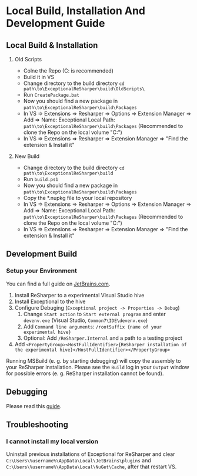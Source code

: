 # Local Build, Installation And Development Guide

## Local Build & Installation
1. Old Scripts
    - Colne the Repo (C: is recommended)
    - Build it in VS
    - Change directory to the build directory `cd path\to\ExceptionalReSharper\build\OldScripts\`
    - Run `CreatePackage.bat`
    - Now you should find a new package in `path\to\ExceptionalReSharper\build\Packages`
    - In VS => Extensions => Resharper => Options => Extension Manager => Add => 
        Name: Exceptional Local
        Path: `path\to\ExceptionalReSharper\build\Packages` (Recommended to clone the Repo on the local volume "C:")
    - In VS => Extensions => Resharper => Extension Manager => "Find the extension & Install it"

2. New Build
    - Change directory to the build directory `cd path\to\ExceptionalReSharper\build`
    - Run `build.ps1`
    - Now you should find a new package in `path\to\ExceptionalReSharper\build\Packages`
    - Copy the *.nupkg file to your local repository
    - In VS => Extensions => Resharper => Options => Extension Manager => Add => 
        Name: Exceptional Local
        Path: `path\to\ExceptionalReSharper\build\Packages` (Recommended to clone the Repo on the local volume "C:")
    - In VS => Extensions => Resharper => Extension Manager => "Find the extension & Install it"   

## Development Build

### Setup your Environment

You can find a full guide on [JetBrains.com](https://www.jetbrains.com/help/resharper/sdk/HowTo/Start/SetUpEnvironment.html).

1. Install ReSharper to a experimental Visual Studio hive
2. Install Exceptional to the hive
3. Configure Debuging (`Exceptional project -> Properties -> Debug`)
    1. Change `Start action` to `Start external program` and enter `devenv.exe` (Visual Studio, `Common7\IDE\devenv.exe`)
    2. Add `Command line arguments`: `/rootSuffix {name of your experimental hive}`
    3. Optional: Add `/ReSharper.Internal` and a path to a testing project
4. Add `<PropertyGroup><HostFullIdentifier>{ReSharper installation of the experimental hive}</HostFullIdentifier></PropertyGroup>`

Running MSBuild (e. g. by starting debugging) will copy the assembly to your ReSharper installation. Please see the `Build` log in your `Output` window for possible errors (e. g. ReSharper installation cannot be found).

## Debugging

Please read this [guide](https://www.jetbrains.com/help/resharper/sdk/Extensions/Plugins/Debugging.html).

## Troubleshooting

### I cannot install my local version

Uninstall previous installations of Exceptional for ReSharper and clear `C:\Users\%username%\AppData\Local\JetBrains\plugins` and `C:\Users\%username%\AppData\Local\NuGet\Cache`, after that restart VS.
